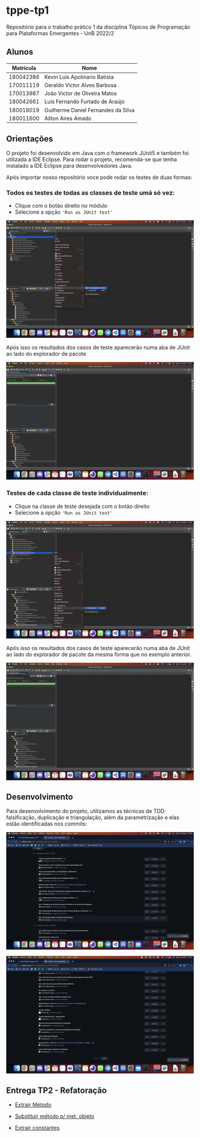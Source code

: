 # tppe-tp1

Repositório para o trabalho prático 1 da disciplina Tópicos de Programação para Plataformas Emergentes - UnB 2022/2

## Alunos

| Matrícula | Nome                                |
| --------- | ----------------------------------- |
| 180042386 | Kevin Luis Apolinario Batista       |
| 170011119 | Geraldo Victor Alves Barbosa        |
| 170013987 | João Victor de Oliveira Matos       |
| 180042661 | Luís Fernando Furtado de Araújo     |
| 180018019 | Guilherme Daniel Fernandes da Silva |
| 180011600 | Ailton Aires Amado                  |

## Orientações 

O projeto foi desenvolvido em Java com o framework JUnit5 e também foi utilizada a IDE Eclipse. 
Para rodar o projeto, recomenda-se que tenha instalado a IDE Eclipse para desenvolvedores Java. 

Após importar nosso repositório voce pode rodar os testes de duas formas:

### Todos os testes de todas as classes de teste umá só vez:

- Clique com o botão direito no módulo
- Selecione a opção `'Run as JUnit test'`

![Todos os testes](/screenshots/all-tests-1.png)


Após isso os resultados dos casos de teste aparecerão numa aba de JUnit ao lado do explorador de pacote

![Resultado dos testes](/screenshots/all-tests-result.png)


### Testes de cada classe de teste individualmente:

- Clique na classe de teste desejada com o botão direito
- Selecione a opção `'Run as JUnit test'`

![Todos os testes](/screenshots/single-test.png)

Após isso os resultados dos casos de teste aparecerão numa aba de JUnit ao lado do explorador de pacote da mesma forma que no exemplo anterior.

![Resultado dos testes](/screenshots/single-test-result.png)


## Desenvolvimento 

Para desenvolvimento do projeto, utilizamos as técnicas de TDD: falsificação, duplicação e triangulação, além da parametrização e elas estão identificadas nos commits:

![Commit exemplo 1](/screenshots/commits-1.png)

![Commit exemplo 1](/screenshots/commits-2.png)

## Entrega TP2 - Refatoração

- [Extrair Método](https://github.com/k3vin-batista/tppe-tp1/commit/08306b9f20b945634858f56570d6096483a7649c)

- [Substituir método p/ met. objeto](https://github.com/k3vin-batista/tppe-tp1/commit/2e52b9ae48a42401e9e24cdf640d2ce1442cda1e)

- [Extrair constantes](https://github.com/k3vin-batista/tppe-tp1/commit/cb3403ea224d2efb991b9090216d30f51462fa1f)

